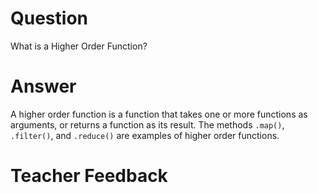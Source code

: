 # Question
What is a Higher Order Function?

# Answer
A higher order function is a function that takes one or more functions as arguments, or returns a function as its result. The methods ```.map()```, ```.filter()```, and ```.reduce()``` are examples of higher order functions. 

# Teacher Feedback